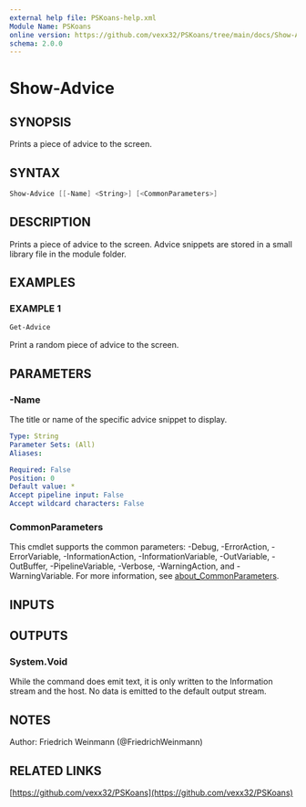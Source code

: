 ```yaml
---
external help file: PSKoans-help.xml
Module Name: PSKoans
online version: https://github.com/vexx32/PSKoans/tree/main/docs/Show-Advice.md
schema: 2.0.0
---
```


# Show-Advice

## SYNOPSIS

Prints a piece of advice to the screen.

## SYNTAX

```powershell
Show-Advice [[-Name] <String>] [<CommonParameters>]
```

## DESCRIPTION

Prints a piece of advice to the screen.
Advice snippets are stored in a small library file in the module folder.

## EXAMPLES

### EXAMPLE 1

```powershell
Get-Advice
```

Print a random piece of advice to the screen.

## PARAMETERS

### -Name

The title or name of the specific advice snippet to display.

```yaml
Type: String
Parameter Sets: (All)
Aliases:

Required: False
Position: 0
Default value: *
Accept pipeline input: False
Accept wildcard characters: False
```

### CommonParameters

This cmdlet supports the common parameters: -Debug, -ErrorAction, -ErrorVariable, -InformationAction, -InformationVariable, -OutVariable, -OutBuffer, -PipelineVariable, -Verbose, -WarningAction, and -WarningVariable. For more information, see [about_CommonParameters](http://go.microsoft.com/fwlink/?LinkID=113216).

## INPUTS

## OUTPUTS

### System.Void

While the command does emit text, it is only written to the Information stream and the host.
No data is emitted to the default output stream.

## NOTES

Author: Friedrich Weinmann (@FriedrichWeinmann)

## RELATED LINKS

[https://github.com/vexx32/PSKoans](https://github.com/vexx32/PSKoans)
